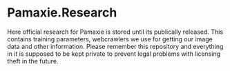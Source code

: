 # Pamaxie.Research
Here official research for Pamaxie is stored until its publically released.
This contains training parameters, webcrawlers we use for getting our image data and other information.
Please remember this repository and everything in it is supposed to be kept private to prevent legal problems with licensing theft in the future.
